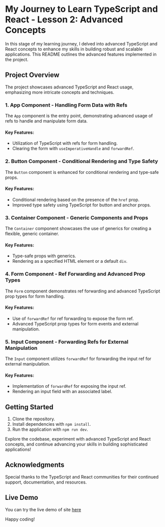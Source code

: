 # My Journey to Learn TypeScript and React - Lesson 2: Advanced Concepts

In this stage of my learning journey, I delved into advanced TypeScript and React concepts to enhance my skills in building robust and scalable applications. This README outlines the advanced features implemented in the project.

## Project Overview

The project showcases advanced TypeScript and React usage, emphasizing more intricate concepts and techniques.

### 1. **App Component - Handling Form Data with Refs**

The `App` component is the entry point, demonstrating advanced usage of refs to handle and manipulate form data.

#### Key Features:

- Utilization of TypeScript with refs for form handling.
- Clearing the form with `useImperativeHandle` and `forwardRef`.

### 2. **Button Component - Conditional Rendering and Type Safety**

The `Button` component is enhanced for conditional rendering and type-safe props.

#### Key Features:

- Conditional rendering based on the presence of the `href` prop.
- Improved type safety using TypeScript for button and anchor props.

### 3. **Container Component - Generic Components and Props**

The `Container` component showcases the use of generics for creating a flexible, generic container.

#### Key Features:

- Type-safe props with generics.
- Rendering as a specified HTML element or a default `div`.

### 4. **Form Component - Ref Forwarding and Advanced Prop Types**

The `Form` component demonstrates ref forwarding and advanced TypeScript prop types for form handling.

#### Key Features:

- Use of `forwardRef` for ref forwarding to expose the form ref.
- Advanced TypeScript prop types for form events and external manipulation.

### 5. **Input Component - Forwarding Refs for External Manipulation**

The `Input` component utilizes `forwardRef` for forwarding the input ref for external manipulation.

#### Key Features:

- Implementation of `forwardRef` for exposing the input ref.
- Rendering an input field with an associated label.

## Getting Started

1. Clone the repository.
2. Install dependencies with `npm install`.
3. Run the application with `npm run dev`.

Explore the codebase, experiment with advanced TypeScript and React concepts, and continue advancing your skills in building sophisticated applications!

## Acknowledgments

Special thanks to the TypeScript and React communities for their continued support, documentation, and resources.

## Live Demo

You can try the live demo of site [here](https://react-ts-advanced.netlify.app/)

Happy coding!
